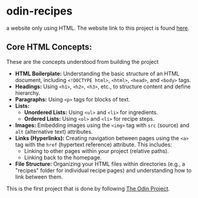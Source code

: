 # odin-recipes
a website only using HTML. 
The website link to this project is found [here](https://justinshawacademy.github.io/odin-recipes/).

## Core HTML Concepts:
These are the concepts understood from building the project
* **HTML Boilerplate:** Understanding the basic structure of an HTML document, including `<!DOCTYPE html>`, `<html>`, `<head>`, and `<body>` tags.
* **Headings:** Using `<h1>`, `<h2>`, `<h3>`, etc., to structure content and define hierarchy.
* **Paragraphs:** Using `<p>` tags for blocks of text.
* **Lists:**
    * **Unordered Lists:** Using `<ul>` and `<li>` for ingredients.
    * **Ordered Lists:** Using `<ol>` and `<li>` for recipe steps.
* **Images:** Embedding images using the `<img>` tag with `src` (source) and `alt` (alternative text) attributes.
* **Links (Hyperlinks):** Creating navigation between pages using the `<a>` tag with the `href` (hypertext reference) attribute. This includes:
    * Linking to other pages within your project (relative paths).
    * Linking back to the homepage.
* **File Structure:** Organizing your HTML files within directories (e.g., a "recipes" folder for individual recipe pages) and understanding how to link between them.


This is the first project that is done by following [The Odin Project](https://www.theodinproject.com/dashboard).

